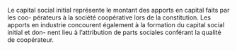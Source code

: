 Le capital social initial représente le montant des apports en capital faits par les coo- pérateurs à la société coopérative lors de la constitution.
Les apports en industrie concourent également à la formation du capital social initial et don- nent lieu à l’attribution de parts sociales conférant la qualité de coopérateur.
